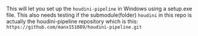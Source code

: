 This will let you set up the `houdini-pipeline` in Windows using a setup.exe file.
This also needs testing if the submodule(folder) `houdini` in this repo is actually the houdini-pipeline repository which is this: `https://github.com/manx151089/houdini-pipeline.git`
